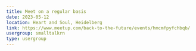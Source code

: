 ```yaml
---
title: Meet on a regular basis
date: 2023-05-12
location: Heart and Soul, Heidelberg
link: https://www.meetup.com/back-to-the-future/events/hmcmfpyfchbqb/
usergroup: smalltalkrn
type: usergroup
---
```

